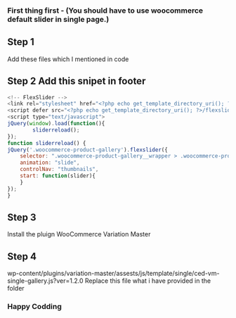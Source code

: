 ### First thing first - (You should have to use woocommerce default slider in single page.)

## Step 1
Add these files which I mentioned in code

## Step 2 Add this snipet in footer
```javascript
<!-- FlexSlider -->
<link rel="stylesheet" href="<?php echo get_template_directory_uri(); ?>/flexslider/css/flexslider.css" type="text/css" media="screen" />
<script defer src="<?php echo get_template_directory_uri(); ?>/flexslider/js/jquery.flexslider.js"></script>
<script type="text/javascript">
jQuery(window).load(function(){
		sliderreload();
});
function sliderreload() {
jQuery('.woocommerce-product-gallery').flexslider({
	selector: ".woocommerce-product-gallery__wrapper > .woocommerce-product-gallery__image",
	animation: "slide",
	controlNav: "thumbnails",
	start: function(slider){
	}
});
}
```

## Step 3
Install the pluign
WooCommerce Variation Master

## Step 4
wp-content/plugins/variation-master/assests/js/template/single/ced-vm-single-gallery.js?ver=1.2.0
Replace this file what i have provided in the folder


### Happy Codding




